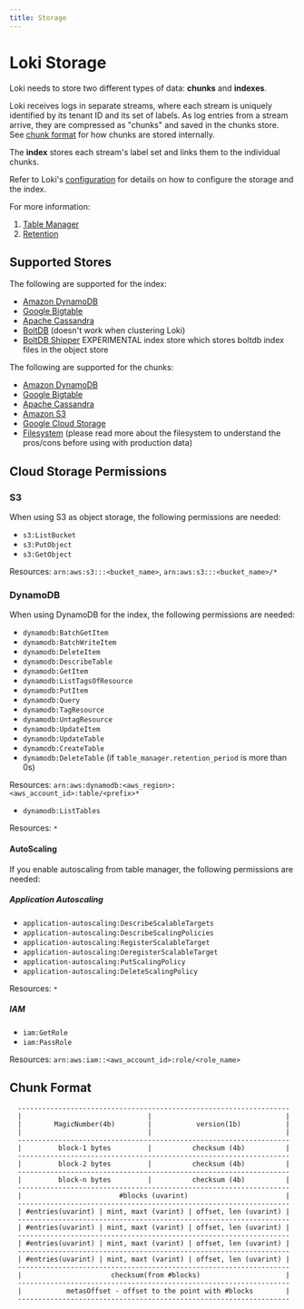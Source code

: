 ```yaml
---
title: Storage
---
```

# Loki Storage

Loki needs to store two different types of data: **chunks** and **indexes**.

Loki receives logs in separate streams, where each stream is uniquely identified
by its tenant ID and its set of labels. As log entries from a stream arrive,
they are compressed as "chunks" and saved in the chunks store. See [chunk
format](#chunk-format) for how chunks are stored internally.

The **index** stores each stream's label set and links them to the individual
chunks.

Refer to Loki's [configuration](../../configuration/) for details on
how to configure the storage and the index.

For more information:

1. [Table Manager](table-manager/)
1. [Retention](retention/)

## Supported Stores

The following are supported for the index:

* [Amazon DynamoDB](https://aws.amazon.com/dynamodb)
* [Google Bigtable](https://cloud.google.com/bigtable)
* [Apache Cassandra](https://cassandra.apache.org)
* [BoltDB](https://github.com/boltdb/bolt) (doesn't work when clustering Loki)
* [BoltDB Shipper](boltdb-shipper/) EXPERIMENTAL index store which stores boltdb index files in the object store

The following are supported for the chunks:

* [Amazon DynamoDB](https://aws.amazon.com/dynamodb)
* [Google Bigtable](https://cloud.google.com/bigtable)
* [Apache Cassandra](https://cassandra.apache.org)
* [Amazon S3](https://aws.amazon.com/s3)
* [Google Cloud Storage](https://cloud.google.com/storage/)
* [Filesystem](filesystem/) (please read more about the filesystem to understand the pros/cons before using with production data)

## Cloud Storage Permissions

### S3

When using S3 as object storage, the following permissions are needed:

* `s3:ListBucket`
* `s3:PutObject`
* `s3:GetObject`

Resources: `arn:aws:s3:::<bucket_name>`, `arn:aws:s3:::<bucket_name>/*`

### DynamoDB

When using DynamoDB for the index, the following permissions are needed:

* `dynamodb:BatchGetItem`
* `dynamodb:BatchWriteItem`
* `dynamodb:DeleteItem`
* `dynamodb:DescribeTable`
* `dynamodb:GetItem`
* `dynamodb:ListTagsOfResource`
* `dynamodb:PutItem`
* `dynamodb:Query`
* `dynamodb:TagResource`
* `dynamodb:UntagResource`
* `dynamodb:UpdateItem`
* `dynamodb:UpdateTable`
* `dynamodb:CreateTable`
* `dynamodb:DeleteTable` (if `table_manager.retention_period` is more than 0s)

Resources: `arn:aws:dynamodb:<aws_region>:<aws_account_id>:table/<prefix>*`

* `dynamodb:ListTables`

Resources: `*`

#### AutoScaling

If you enable autoscaling from table manager, the following permissions are needed:

##### Application Autoscaling

* `application-autoscaling:DescribeScalableTargets`
* `application-autoscaling:DescribeScalingPolicies`
* `application-autoscaling:RegisterScalableTarget`
* `application-autoscaling:DeregisterScalableTarget`
* `application-autoscaling:PutScalingPolicy`
* `application-autoscaling:DeleteScalingPolicy`

Resources: `*`

##### IAM

* `iam:GetRole`
* `iam:PassRole`

Resources: `arn:aws:iam::<aws_account_id>:role/<role_name>`


## Chunk Format

```
  -------------------------------------------------------------------
  |                               |                                 |
  |        MagicNumber(4b)        |           version(1b)           |
  |                               |                                 |
  -------------------------------------------------------------------
  |         block-1 bytes         |          checksum (4b)          |
  -------------------------------------------------------------------
  |         block-2 bytes         |          checksum (4b)          |
  -------------------------------------------------------------------
  |         block-n bytes         |          checksum (4b)          |
  -------------------------------------------------------------------
  |                        #blocks (uvarint)                        |
  -------------------------------------------------------------------
  | #entries(uvarint) | mint, maxt (varint) | offset, len (uvarint) |
  -------------------------------------------------------------------
  | #entries(uvarint) | mint, maxt (varint) | offset, len (uvarint) |
  -------------------------------------------------------------------
  | #entries(uvarint) | mint, maxt (varint) | offset, len (uvarint) |
  -------------------------------------------------------------------
  | #entries(uvarint) | mint, maxt (varint) | offset, len (uvarint) |
  -------------------------------------------------------------------
  |                      checksum(from #blocks)                     |
  -------------------------------------------------------------------
  |           metasOffset - offset to the point with #blocks        |
  -------------------------------------------------------------------
```

